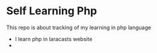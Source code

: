 # Self Learning Php
This repo is about tracking of my learning in php language
- I learn php in laracasts website
- 
